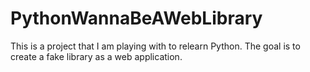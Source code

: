 # PythonWannaBeAWebLibrary
This is a project that I am playing with to relearn Python.  The goal is to create a fake library as a web application.
